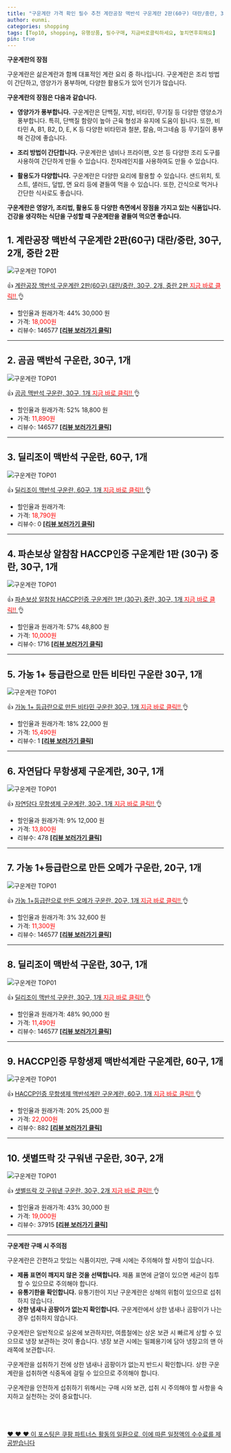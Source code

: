 ```yaml
---
title: "구운계란 가격 확인 필수 추천 계란공장 맥반석 구운계란 2판(60구) 대란/중란, 30구, 2개, 중란 2판 비교 장점 구매가이드"
author: eunmi.
categories: shopping
tags: [Top10, shopping, 유행상품, 필수구매, 지금바로클릭하세요, 놓치면후회해요]
pin: true
---
```

**구운계란의 장점**

구운계란은 삶은계란과 함께 대표적인 계란 요리 중 하나입니다. 구운계란은 조리 방법이 간단하고, 영양가가 풍부하며, 다양한 활용도가 있어 인기가 많습니다.

**구운계란의 장점은 다음과 같습니다.**

* **영양가가 풍부합니다.** 구운계란은 단백질, 지방, 비타민, 무기질 등 다양한 영양소가 풍부합니다. 특히, 단백질 함량이 높아 근육 형성과 유지에 도움이 됩니다. 또한, 비타민 A, B1, B2, D, E, K 등 다양한 비타민과 철분, 칼슘, 마그네슘 등 무기질이 풍부해 건강에 좋습니다.

* **조리 방법이 간단합니다.** 구운계란은 냄비나 프라이팬, 오븐 등 다양한 조리 도구를 사용하여 간단하게 만들 수 있습니다. 전자레인지를 사용하여도 만들 수 있습니다.

* **활용도가 다양합니다.** 구운계란은 다양한 요리에 활용할 수 있습니다. 샌드위치, 토스트, 샐러드, 덮밥, 면 요리 등에 곁들여 먹을 수 있습니다. 또한, 간식으로 먹거나 간단한 식사로도 좋습니다.

**구운계란은 영양가, 조리법, 활용도 등 다양한 측면에서 장점을 가지고 있는 식품입니다. 건강을 생각하는 식단을 구성할 때 구운계란을 곁들여 먹으면 좋습니다.**

   

## 1. 계란공장 맥반석 구운계란 2판(60구) 대란/중란, 30구, 2개, 중란 2판

![구운계란 TOP01](https://thumbnail7.coupangcdn.com/thumbnails/remote/230x230ex/image/vendor_inventory/6dbb/e772f927b4c7e2e61bf3cd5f0d2afb5f9b4ac56f7005f6ba15bb51937380.jpg)


👍 [계란공장 맥반석 구운계란 2판(60구) 대란/중란, 30구, 2개, 중란 2판 <font color=red> 지금 바로 클릭!! </font> ](https://link.coupang.com/re/AFFSDP?lptag=AF3617701&subid=GithubCoopas&pageKey=7465417160&traceid=V0-153&itemId=19468234893&vendorItemId=78969709470) 👌 


- 할인율과 원래가격: 44%  30,000   원
- 가격: <span style='color:red'>18,000원</span>
- 리뷰수: 146577  [**[리뷰 보러가기 클릭]**](https://link.coupang.com/re/AFFSDP?lptag=AF3617701&subid=GithubCoopas&pageKey=7465417160&traceid=V0-153&itemId=19468234893&vendorItemId=78969709470)

---


   

## 2. 곰곰 맥반석 구운란, 30구, 1개

![구운계란 TOP01](https://thumbnail9.coupangcdn.com/thumbnails/remote/230x230ex/image/retail/images/3468942366558178-80e3d11c-c9d5-45d0-843a-19c8b47026ac.jpg)


👍 [곰곰 맥반석 구운란, 30구, 1개 <font color=red> 지금 바로 클릭!! </font> ](https://link.coupang.com/re/AFFSDP?lptag=AF3617701&subid=GithubCoopas&pageKey=1354181605&traceid=V0-153&itemId=2382768229&vendorItemId=70378249265) 👌 


- 할인율과 원래가격: 52%  18,800   원
- 가격: <span style='color:red'>11,890원</span>
- 리뷰수: 146577  [**[리뷰 보러가기 클릭]**](https://link.coupang.com/re/AFFSDP?lptag=AF3617701&subid=GithubCoopas&pageKey=1354181605&traceid=V0-153&itemId=2382768229&vendorItemId=70378249265)

---


   

## 3. 딜리조이 맥반석 구운란, 60구, 1개

![구운계란 TOP01](https://thumbnail9.coupangcdn.com/thumbnails/remote/230x230ex/image/retail/images/1839760104320376-1f7c9219-9a2c-410d-a55f-5e34776762bb.jpg)


👍 [딜리조이 맥반석 구운란, 60구, 1개 <font color=red> 지금 바로 클릭!! </font> ](https://link.coupang.com/re/AFFSDP?lptag=AF3617701&subid=GithubCoopas&pageKey=6396290287&traceid=V0-153&itemId=13659358949&vendorItemId=80911810127) 👌 


- 할인율과 원래가격: 
- 가격: <span style='color:red'>18,790원</span>
- 리뷰수: 0  [**[리뷰 보러가기 클릭]**](https://link.coupang.com/re/AFFSDP?lptag=AF3617701&subid=GithubCoopas&pageKey=6396290287&traceid=V0-153&itemId=13659358949&vendorItemId=80911810127)

---


   

## 4. 파손보상 알참참 HACCP인증 구운계란 1판 (30구) 중란, 30구, 1개

![구운계란 TOP01](https://thumbnail6.coupangcdn.com/thumbnails/remote/230x230ex/image/vendor_inventory/a2f4/23fa6d9d8bbc1fc90fedd0eb36e1182d48860c5b77741fbaa88aabce083e.jpg)


👍 [파손보상 알참참 HACCP인증 구운계란 1판 (30구) 중란, 30구, 1개 <font color=red> 지금 바로 클릭!! </font> ](https://link.coupang.com/re/AFFSDP?lptag=AF3617701&subid=GithubCoopas&pageKey=6687007049&traceid=V0-153&itemId=15440807551&vendorItemId=75285893313) 👌 


- 할인율과 원래가격: 57%  48,800   원
- 가격: <span style='color:red'>10,000원</span>
- 리뷰수: 1716  [**[리뷰 보러가기 클릭]**](https://link.coupang.com/re/AFFSDP?lptag=AF3617701&subid=GithubCoopas&pageKey=6687007049&traceid=V0-153&itemId=15440807551&vendorItemId=75285893313)

---


   

## 5. 가농 1+ 등급란으로 만든 비타민 구운란 30구, 1개

![구운계란 TOP01](https://thumbnail9.coupangcdn.com/thumbnails/remote/230x230ex/image/retail/images/18413133029853163-5da03268-efa8-47ef-89f8-931233ef024a.jpg)


👍 [가농 1+ 등급란으로 만든 비타민 구운란 30구, 1개 <font color=red> 지금 바로 클릭!! </font> ](https://link.coupang.com/re/AFFSDP?lptag=AF3617701&subid=GithubCoopas&pageKey=4947691572&traceid=V0-153&itemId=6530171407&vendorItemId=73824958701) 👌 


- 할인율과 원래가격: 18%  22,000   원
- 가격: <span style='color:red'>15,490원</span>
- 리뷰수: 1  [**[리뷰 보러가기 클릭]**](https://link.coupang.com/re/AFFSDP?lptag=AF3617701&subid=GithubCoopas&pageKey=4947691572&traceid=V0-153&itemId=6530171407&vendorItemId=73824958701)

---


   

## 6. 자연담다 무항생제 구운계란, 30구, 1개

![구운계란 TOP01](https://thumbnail7.coupangcdn.com/thumbnails/remote/230x230ex/image/vendor_inventory/271a/c826a0752305048685bf48baa098248401a35a3975d089b8c458de93552a.jpg)


👍 [자연담다 무항생제 구운계란, 30구, 1개 <font color=red> 지금 바로 클릭!! </font> ](https://link.coupang.com/re/AFFSDP?lptag=AF3617701&subid=GithubCoopas&pageKey=1355285100&traceid=V0-153&itemId=3651931616&vendorItemId=71637324479) 👌 


- 할인율과 원래가격: 9%  12,000   원
- 가격: <span style='color:red'>13,800원</span>
- 리뷰수: 478  [**[리뷰 보러가기 클릭]**](https://link.coupang.com/re/AFFSDP?lptag=AF3617701&subid=GithubCoopas&pageKey=1355285100&traceid=V0-153&itemId=3651931616&vendorItemId=71637324479)

---


   

## 7. 가농 1+등급란으로 만든 오메가 구운란, 20구, 1개

![구운계란 TOP01](https://thumbnail10.coupangcdn.com/thumbnails/remote/230x230ex/image/retail/images/6011763808770807-48085feb-1c9b-4cf7-8d4f-5b3f29b80bd3.jpg)


👍 [가농 1+등급란으로 만든 오메가 구운란, 20구, 1개 <font color=red> 지금 바로 클릭!! </font> ](https://link.coupang.com/re/AFFSDP?lptag=AF3617701&subid=GithubCoopas&pageKey=1445352046&traceid=V0-153&itemId=2490591497&vendorItemId=70483793573) 👌 


- 할인율과 원래가격: 3%  32,600   원
- 가격: <span style='color:red'>11,300원</span>
- 리뷰수: 146577  [**[리뷰 보러가기 클릭]**](https://link.coupang.com/re/AFFSDP?lptag=AF3617701&subid=GithubCoopas&pageKey=1445352046&traceid=V0-153&itemId=2490591497&vendorItemId=70483793573)

---


   

## 8. 딜리조이 맥반석 구운란, 30구, 1개

![구운계란 TOP01](https://thumbnail6.coupangcdn.com/thumbnails/remote/230x230ex/image/retail/images/1416175736424553-4b226b81-ff6d-4dd7-9a90-7028735b91fc.jpg)


👍 [딜리조이 맥반석 구운란, 30구, 1개 <font color=red> 지금 바로 클릭!! </font> ](https://link.coupang.com/re/AFFSDP?lptag=AF3617701&subid=GithubCoopas&pageKey=6396290287&traceid=V0-153&itemId=13659358674&vendorItemId=80911810136) 👌 


- 할인율과 원래가격: 48%  90,000   원
- 가격: <span style='color:red'>11,490원</span>
- 리뷰수: 146577  [**[리뷰 보러가기 클릭]**](https://link.coupang.com/re/AFFSDP?lptag=AF3617701&subid=GithubCoopas&pageKey=6396290287&traceid=V0-153&itemId=13659358674&vendorItemId=80911810136)

---


   

## 9. HACCP인증 무항생제 맥반석계란 구운계란, 60구, 1개

![구운계란 TOP01](https://thumbnail8.coupangcdn.com/thumbnails/remote/230x230ex/image/vendor_inventory/3aa2/efac63c0bb6b726532fe333bf4abb06aa944ea7525a92d1017b30a27fc5f.jpg)


👍 [HACCP인증 무항생제 맥반석계란 구운계란, 60구, 1개 <font color=red> 지금 바로 클릭!! </font> ](https://link.coupang.com/re/AFFSDP?lptag=AF3617701&subid=GithubCoopas&pageKey=7402492295&traceid=V0-153&itemId=17544725685&vendorItemId=85457473941) 👌 


- 할인율과 원래가격: 20%  25,000   원
- 가격: <span style='color:red'>22,000원</span>
- 리뷰수: 882  [**[리뷰 보러가기 클릭]**](https://link.coupang.com/re/AFFSDP?lptag=AF3617701&subid=GithubCoopas&pageKey=7402492295&traceid=V0-153&itemId=17544725685&vendorItemId=85457473941)

---


   

## 10. 샛별뜨락 갓 구워낸 구운란, 30구, 2개

![구운계란 TOP01](https://thumbnail10.coupangcdn.com/thumbnails/remote/230x230ex/image/retail/images/14644540137045814-ed0be664-1399-4e28-848b-6942116c0443.jpg)


👍 [샛별뜨락 갓 구워낸 구운란, 30구, 2개 <font color=red> 지금 바로 클릭!! </font> ](https://link.coupang.com/re/AFFSDP?lptag=AF3617701&subid=GithubCoopas&pageKey=152949201&traceid=V0-153&itemId=535862813&vendorItemId=4398623062) 👌 


- 할인율과 원래가격: 43%  30,000   원
- 가격: <span style='color:red'>19,000원</span>
- 리뷰수: 37915  [**[리뷰 보러가기 클릭]**](https://link.coupang.com/re/AFFSDP?lptag=AF3617701&subid=GithubCoopas&pageKey=152949201&traceid=V0-153&itemId=535862813&vendorItemId=4398623062)

---
**구운계란 구매 시 주의점**

구운계란은 간편하고 맛있는 식품이지만, 구매 시에는 주의해야 할 사항이 있습니다.

* **제품 표면이 깨지지 않은 것을 선택합니다.** 제품 표면에 균열이 있으면 세균이 침투할 수 있으므로 주의해야 합니다.
* **유통기한을 확인합니다.** 유통기한이 지난 구운계란은 상해의 위험이 있으므로 섭취하지 않습니다.
* **상한 냄새나 곰팡이가 없는지 확인합니다.** 구운계란에서 상한 냄새나 곰팡이가 나는 경우 섭취하지 않습니다.

구운계란은 일반적으로 실온에 보관하지만, 여름철에는 상온 보관 시 빠르게 상할 수 있으므로 냉장 보관하는 것이 좋습니다. 냉장 보관 시에는 밀폐용기에 담아 냉장고의 맨 아래쪽에 보관합니다.

구운계란을 섭취하기 전에 상한 냄새나 곰팡이가 없는지 반드시 확인합니다. 상한 구운계란을 섭취하면 식중독에 걸릴 수 있으므로 주의해야 합니다.

구운계란을 안전하게 섭취하기 위해서는 구매 시와 보관, 섭취 시 주의해야 할 사항을 숙지하고 실천하는 것이 중요합니다.<br><br><br><br><br> [ ❤ ❤ ❤ 이 포스팅은 쿠팡 파트너스 활동의 일환으로, 이에 따른 일정액의 수수료를 제공받습니다](https://link.coupang.com/a/bcEFyh)